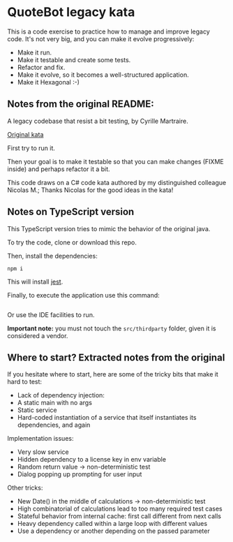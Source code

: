 QuoteBot legacy kata
===

This is a code exercise to practice how to manage and improve legacy code. It's not very big, and you can make it evolve progressively:

* Make it run.
* Make it testable and create some tests.
* Refactor and fix.
* Make it evolve, so it becomes a well-structured application.
* Make it Hexagonal :-)

## Notes from the original README:

A legacy codebase that resist a bit testing, by Cyrille Martraire.

[Original kata](https://github.com/cyriux/legacy-testing-kata-java)

First try to run it.

Then your goal is to make it testable so that you can make changes (FIXME inside) and perhaps refactor it a bit.

This code draws on a C# code kata authored by my distinguished colleague Nicolas M.; Thanks Nicolas for the good ideas in the kata!

## Notes on TypeScript version

This TypeScript version tries to mimic the behavior of the original java.

To try the code, clone or download this repo.

Then, install the dependencies:

```
npm i
```

This will install [jest](https://jestjs.io/).

Finally, to execute the application use this command:

```

```

Or use the IDE facilities to run.

**Important note:** you must not touch the `src/thirdparty` folder, given it is considered a vendor. 

## Where to start? Extracted notes from the original

If you hesitate where to start, here are some of the tricky bits that make it hard to test:

* Lack of dependency injection:
* A static main with no args
* Static service
* Hard-coded instantiation of a service that itself instantiates its dependencies, and again

Implementation issues:

* Very slow service
* Hidden dependency to a license key in env variable
* Random return value -> non-deterministic test
* Dialog popping up prompting for user input

Other tricks:

* New Date() in the middle of calculations -> non-deterministic test
* High combinatorial of calculations lead to too many required test cases
* Stateful behavior from internal cache: first call different from next calls
* Heavy dependency called within a large loop with different values
* Use a dependency or another depending on the passed parameter
